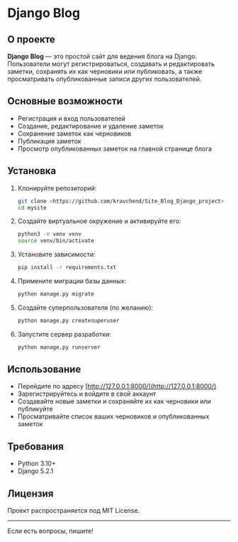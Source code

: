 # Django Blog

## О проекте

**Django Blog** — это простой сайт для ведения блога на Django. Пользователи могут регистрироваться, создавать и редактировать заметки, сохранять их как черновики или публиковать, а также просматривать опубликованные записи других пользователей.

## Основные возможности

- Регистрация и вход пользователей
- Создание, редактирование и удаление заметок
- Сохранение заметок как черновиков
- Публикация заметок
- Просмотр опубликованных заметок на главной странице блога

## Установка

1. Клонируйте репозиторий:
    ```bash
    git clone <https://github.com/kravchend/Site_Blog_Django_project>
    cd mysite
    ```

2. Создайте виртуальное окружение и активируйте его:
    ```bash
    python3 -m venv venv
    source venv/bin/activate
    ```

3. Установите зависимости:
    ```bash
    pip install -r requirements.txt
    ```

4. Примените миграции базы данных:
    ```bash
    python manage.py migrate
    ```

5. Создайте суперпользователя (по желанию):
    ```bash
    python manage.py createsuperuser
    ```

6. Запустите сервер разработки:
    ```bash
    python manage.py runserver
    ```

## Использование

- Перейдите по адресу [http://127.0.0.1:8000/](http://127.0.0.1:8000/)
- Зарегистрируйтесь и войдите в свой аккаунт
- Создавайте новые заметки и сохраняйте их как черновики или публикуйте
- Просматривайте список ваших черновиков и опубликованных заметок

## Требования

- Python 3.10+
- Django 5.2.1

## Лицензия

Проект распространяется под MIT License.

---

Если есть вопросы, пишите!